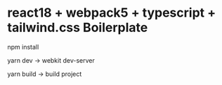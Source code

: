 # react18 + webpack5 + typescript + tailwind.css Boilerplate

npm install

yarn dev -> webkit dev-server

yarn build -> build project
